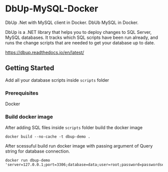 # DbUp-MySQL-Docker
DbUp .Net with MySQL client in Docker. DbUb MySQL in Docker.

DbUp is a .NET library that helps you to deploy changes to SQL Server, MySQL databases. It tracks which SQL scripts have been run already, and runs the change scripts that are needed to get your database up to date.

https://dbup.readthedocs.io/en/latest/


## Getting Started

Add all your database scripts inside `scripts` folder

### Prerequisites

Docker

### Build docker image

After adding SQL files inside `scripts` folder build the docker image

```
docker build --no-cache -t dbup-demo .
```
After scessuful build run docker image with passing argument of Query string for database connection.

```
docker run dbup-demo 'server=127.0.0.1;port=3306;database=data;user=root;password=passwordsecret;'
```
